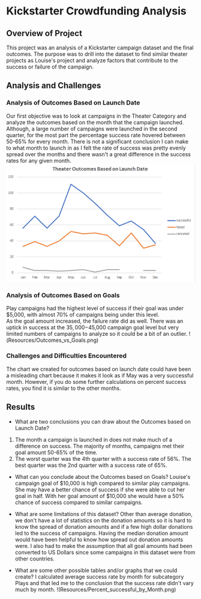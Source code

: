 # Kickstarter Crowdfunding Analysis

## Overview of Project
This project was an analysis of a Kickstarter campaign dataset and the final outcomes.  The purpose was to drill into the dataset to find similar theater projects as Louise's project
and analyze factors that contribute to the success or failure of the campaign.

## Analysis and Challenges

### Analysis of Outcomes Based on Launch Date
Our first objective was to look at campaigns in the Theater Category and analyze the outcomes based on the month that the campaign launched.  Although, a large number of campaigns were 
launched in the second quarter, for the most part the percentage success rate hovered between 50-65% for every month.  There is not a significant conclusion I can make  
to what month to launch in as I felt the rate of success was pretty evenly spread over the months and there wasn't a great difference in the success rates for any given month.
![Theater Outcomes vs Launch Date](/Resources/Theater_Outcomes_vs_Launch.png)


### Analysis of Outcomes Based on Goals
Play campaigns had the highest level of success if their goal was under $5,000, with almost 70% of campaigns being under this level.  
As the goal amount increased, the failure rate did as well.  There was an uptick in success at the $35,000-$45,000 campaign goal level but very 
limited numbers of campaigns to analyze so it could be a bit of an outlier.
!(Resources/Outcomes_vs_Goals.png)


### Challenges and Difficulties Encountered
The chart we created for outcomes based on launch date could have been a misleading chart because it makes it look as if May was a very successful month. 
However, if you do some further calculations on percent success rates, you find it is similar to the other months.

## Results

- What are two conclusions you can draw about the Outcomes based on Launch Date?
1.  The month a campaign is launched in does not make much of a difference on success.  The majority of months, campaigns met their goal amount 50-65% of the time.
2.  The worst quarter was the 4th quarter with a success rate of 56%.  The best quarter was the 2nd quarter with a success rate of 65%.

- What can you conclude about the Outcomes based on Goals?
Louise's campaign goal of $10,000 is high compared to similar play campaigns.  She may have a better chance of success if she were able to cut her goal in half.
With her goal amount of $10,000 she would have a 50% chance of success compared to similar campaigns.  


- What are some limitations of this dataset?
Other than average donation, we don't have a lot of statistics on the donation amounts so it is hard to know the spread of donation amounts and if a few high dollar
donations led to the success of campaigns.  Having the median donation amount would have been helpful to know how spread out donation amounts were.  I also had to make the assumption
that all goal amounts had been converted to US Dollars since some campaigns in this dataset were from other countries.


- What are some other possible tables and/or graphs that we could create?
I calculated average success rate by month for subcategory Plays and that led me to the conclusion that the success rate didn't vary much by month.
!(Resources/Percent_successful_by_Month.png)
